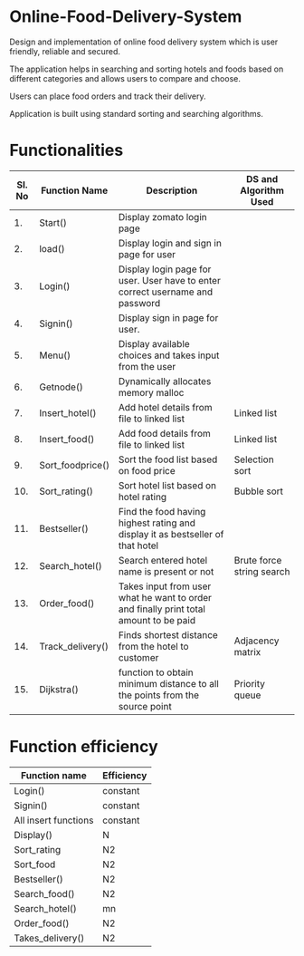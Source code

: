 # Online-Food-Delivery-System
Design and implementation of online food delivery system which is user friendly, reliable and secured.

The application helps  in searching and sorting hotels and foods based on different categories and allows users to compare and choose.

Users can place food orders and track their delivery.

Application is built using standard sorting and searching algorithms.

# Functionalities

| SI. No |	Function Name |	Description	| DS and Algorithm Used |
|--------|----------------|-------------|-----------------------|
| 1.|	Start()	| Display zomato login page	||
|2.|	load()|	Display login and sign in page for user	||
|3.|	Login()|	Display  login  page for user. User have to enter correct username and password	||
|4.|	Signin()|	Display sign in page for user.	||
|5.|	Menu()|	Display available choices and takes input from the user	||
|6.|	Getnode()|	Dynamically allocates memory	malloc||
|7.|	Insert_hotel()|	Add hotel details from file to linked list|	Linked list|
|8.|	Insert_food()|	Add food details from file to linked list	|Linked list|
|9.|	Sort_foodprice()|	Sort the food list based on food price	|Selection sort|
|10.|	Sort_rating()|	Sort hotel list based on hotel rating	|Bubble sort|
|11.|	Bestseller()|	Find the food having highest rating and display it as bestseller of that hotel	||
|12.|	Search_hotel()|	Search entered hotel name is present or not|	Brute force string search|
|13.|	Order_food()|	Takes input from user what he want to order and finally print total amount to be paid	||
|14.|	Track_delivery()|	Finds shortest distance from the hotel to customer	|Adjacency matrix|
|15.|	Dijkstra()|	function to obtain minimum distance to all the points from the source point	|Priority queue|

# Function efficiency

| Function name |	Efficiency |
|---------------|------------|
|Login()|	constant|
|Signin()|	constant|
|All insert functions|	constant
|Display()|	N
|Sort_rating|	N2
|Sort_food|	N2
|Bestseller()|	N2
|Search_food()|	N2
|Search_hotel()|	mn
|Order_food()	|N2
|Takes_delivery()|	N2
